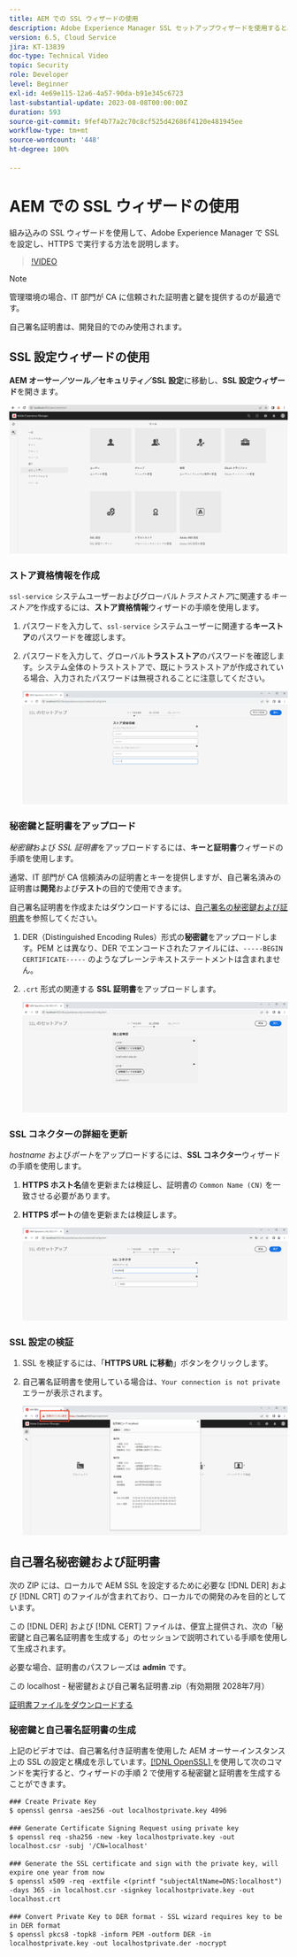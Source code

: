 ```yaml
---
title: AEM での SSL ウィザードの使用
description: Adobe Experience Manager SSL セットアップウィザードを使用すると、AEM インスタンスを HTTPS 経由で実行するように簡単に設定できます。
version: 6.5, Cloud Service
jira: KT-13839
doc-type: Technical Video
topic: Security
role: Developer
level: Beginner
exl-id: 4e69e115-12a6-4a57-90da-b91e345c6723
last-substantial-update: 2023-08-08T00:00:00Z
duration: 593
source-git-commit: 9fef4b77a2c70c8cf525d42686f4120e481945ee
workflow-type: tm+mt
source-wordcount: '448'
ht-degree: 100%

---
```


# AEM での SSL ウィザードの使用

組み込みの SSL ウィザードを使用して、Adobe Experience Manager で SSL を設定し、HTTPS で実行する方法を説明します。

>[!VIDEO](https://video.tv.adobe.com/v/17993?quality=12&learn=on)


>[!NOTE]
>
>管理環境の場合、IT 部門が CA に信頼された証明書と鍵を提供するのが最適です。
>
>自己署名証明書は、開発目的でのみ使用されます。

## SSL 設定ウィザードの使用

__AEM オーサー／ツール／セキュリティ／SSL 設定__&#x200B;に移動し、__SSL 設定ウィザード__&#x200B;を開きます。

![SSL 設定ウィザード](assets/use-the-ssl-wizard/ssl-config-wizard.png)

### ストア資格情報を作成

`ssl-service` システムユーザーおよびグローバル&#x200B;_トラストストア_&#x200B;に関連する&#x200B;_キーストア_&#x200B;を作成するには、__ストア資格情報__&#x200B;ウィザードの手順を使用します。

1. パスワードを入力して、`ssl-service` システムユーザーに関連する&#x200B;__キーストア__&#x200B;のパスワードを確認します。
1. パスワードを入力して、グローバル&#x200B;__トラストストア__&#x200B;のパスワードを確認します。システム全体のトラストストアで、既にトラストストアが作成されている場合、入力されたパスワードは無視されることに注意してください。

   ![SSL 設定 - ストア資格情報](assets/use-the-ssl-wizard/store-credentials.png)

### 秘密鍵と証明書をアップロード

_秘密鍵_&#x200B;および _SSL 証明書_&#x200B;をアップロードするには、__キーと証明書__&#x200B;ウィザードの手順を使用します。

通常、IT 部門が CA 信頼済みの証明書とキーを提供しますが、自己署名済みの証明書は&#x200B;__開発__&#x200B;および&#x200B;__テスト__&#x200B;の目的で使用できます。

自己署名証明書を作成またはダウンロードするには、[自己署名の秘密鍵および証明書](#self-signed-private-key-and-certificate)を参照してください。

1. DER（Distinguished Encoding Rules）形式の&#x200B;__秘密鍵__&#x200B;をアップロードします。PEM とは異なり、DER でエンコードされたファイルには、`-----BEGIN CERTIFICATE-----` のようなプレーンテキストステートメントは含まれません。
1. `.crt` 形式の関連する __SSL 証明書__&#x200B;をアップロードします。

   ![SSL の設定 - 秘密鍵と証明書](assets/use-the-ssl-wizard/privatekey-and-certificate.png)

### SSL コネクターの詳細を更新

_hostname_ および&#x200B;_ポート_&#x200B;をアップロードするには、__SSL コネクター__&#x200B;ウィザードの手順を使用します。

1. __HTTPS ホスト名__&#x200B;値を更新または検証し、証明書の `Common Name (CN)` を一致させる必要があります。
1. __HTTPS ポート__&#x200B;の値を更新または検証します。

   ![SSL 設定 - SSL コネクターの詳細](assets/use-the-ssl-wizard/ssl-connector-details.png)

### SSL 設定の検証

1. SSL を検証するには、「__HTTPS URL に移動__」ボタンをクリックします。
1. 自己署名証明書を使用している場合は、`Your connection is not private` エラーが表示されます。

   ![SSL 設定 - HTTPS 経由での AEM の検証](assets/use-the-ssl-wizard/verify-aem-over-ssl.png)

## 自己署名秘密鍵および証明書

次の ZIP には、ローカルで AEM SSL を設定するために必要な [!DNL DER] および [!DNL CRT] のファイルが含まれており、ローカルでの開発のみを目的としています。

この [!DNL DER] および [!DNL CERT] ファイルは、便宜上提供され、次の「秘密鍵と自己署名証明書を生成する」のセッションで説明されている手順を使用して生成されます。

必要な場合、証明書のパスフレーズは **admin** です。

この localhost - 秘密鍵および自己署名証明書.zip（有効期限 2028年7月）

[証明書ファイルをダウンロードする](assets/use-the-ssl-wizard/certificate.zip)

### 秘密鍵と自己署名証明書の生成

上記のビデオでは、自己署名付き証明書を使用した AEM オーサーインスタンス上の SSL の設定と構成を示しています。[[!DNL OpenSSL] ](https://www.openssl.org/) を使用して次のコマンドを実行すると、ウィザードの手順 2 で使用する秘密鍵と証明書を生成することができます。

```shell
### Create Private Key
$ openssl genrsa -aes256 -out localhostprivate.key 4096

### Generate Certificate Signing Request using private key
$ openssl req -sha256 -new -key localhostprivate.key -out localhost.csr -subj '/CN=localhost'

### Generate the SSL certificate and sign with the private key, will expire one year from now
$ openssl x509 -req -extfile <(printf "subjectAltName=DNS:localhost") -days 365 -in localhost.csr -signkey localhostprivate.key -out localhost.crt

### Convert Private Key to DER format - SSL wizard requires key to be in DER format
$ openssl pkcs8 -topk8 -inform PEM -outform DER -in localhostprivate.key -out localhostprivate.der -nocrypt
```
